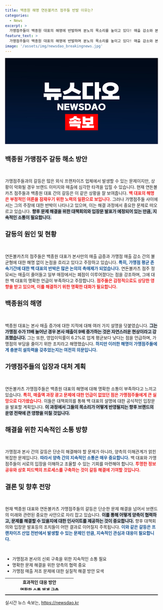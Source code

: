```yaml
---
title: 백종원 해명 연돈볼카츠 점주들 반발 이유는?
categories:
  - News
excerpt: >
  가맹점주들이 백종원 대표의 해명에 반발하며 분노의 목소리를 높이고 있다! 매출 감소와 본사 급증 간의 갈등 속에서, 그들의 불만은 결코 사그라지지 않는다. 다음 단계는 대책회의에서의 강력한 입장문 공개! 클릭해 더 많은 이야기를 확인하세요!
feature_text: >
  가맹점주들이 백종원 대표의 해명에 반발하며 분노의 목소리를 높이고 있다! 매출 감소와 본사 급증 간의 갈등 속에서, 그들의 불만은 결코 사그라지지 않는다. 다음 단계는 대책회의에서의 강력한 입장문 공개! 클릭해 더 많은 이야기를 확인하세요!
image: '/assets/img/newsdao_breakingnews.jpg'
---
```


<p><img src="/assets/img/newsdao_breakingnews.jpg" alt="firstkoreanews 속보" /></p>

<h2 data-ke-size="size26">백종원 가맹점주 갈등 해소 방안</h2>

<p data-ke-size="size16">&nbsp;</p>

<p>가맹점주들과의 갈등은 많은 외식 프랜차이즈 업체에서 발생할 수 있는 문제이지만, 상황이 악화될 경우 브랜드 이미지와 매출에 심각한 타격을 입힐 수 있습니다. 현재 연돈볼카츠 점주들과 백종원 대표 간의 갈등은 이 같은 상황을 잘 보여줍니다. <b><span style="color: #ee2323;">백 대표의 해명은 부정적인 여론을 잠재우기 위한 노력의 일환으로 보입니다.</span></b> 그러나 가맹점주들 사이에서는 그의 주장에 대한 반박이 나타나고 있으며, 이는 해결 과정에서 중요한 문제로 떠오르고 있습니다. <b><span style="background-color: #21538527;">향후 문제 해결을 위한 대책회의와 입장문 발표가 예정되어 있는 만큼, 지속적인 소통이 필요합니다.</span></b></p>

<h2 data-ke-size="size26">갈등의 원인 및 현황</h2>

<p data-ke-size="size16">&nbsp;</p>

<p>연돈볼카츠의 점주들은 백종원 대표가 본사만의 매출 급증과 가맹점 매출 감소 간의 불균형에 대한 해명 없이 논점을 흐리고 있다고 주장하고 있습니다. <b><span style="color: #1a5490;">특히, 가맹점 평균 존속기간에 대한 백 대표의 반박은 많은 논의의 촉매제가 되었습니다.</span></b> 연돈볼카츠 점주 정모씨는 매출이 줄어들고 일부 매장에서는 폐점이 이루어졌다는 점을 강조하며, 그에 대한 백 대표의 명확한 언급이 부족하다고 주장합니다. <b><span style="color: #ee2323;">점주들은 감정적으로도 상당한 영향을 받고 있으며, 이를 해결하기 위한 명확한 대화가 필요합니다.</span></b> </p>

<h2 data-ke-size="size26">백종원의 해명</h2>

<p data-ke-size="size16">&nbsp;</p>

<p>백종원 대표는 본사 매출 증가에 대한 지적에 대해 여러 가지 설명을 덧붙였습니다. <b><span style="background-color: #21538527;">그는 가맹점 수가 11배 늘어난 경우 본사 매출이 9배 증가하는 것은 자연스러운 현상이라고 강조했습니다.</span></b> 그는 또한, 영업이익률이 6.2%로 업계 평균보다 낮다는 점을 언급하며, 가맹점의 부담을 줄이기 위한 조치라고 해명했습니다. <b><span style="color: #1a5490;">하지만 이러한 해명이 가맹점주들에게 충분히 설득력을 갖추었는지는 여전히 의문입니다.</span></b></p>

<h2 data-ke-size="size26">가맹점주들의 입장과 대처 계획</h2>

<p data-ke-size="size16">&nbsp;</p>

<p>연돈볼카츠 가맹점주들은 백종원 대표의 해명에 대해 명확한 소통이 부족하다고 느끼고 있습니다. <b><span style="color: #ee2323;">특히, 매출액 과장 광고 문제에 대한 언급이 없었던 점은 가맹점주들에게 큰 실망으로 다가왔습니다.</span></b> 이들은 대책회의를 통해 백 대표의 설명에 대한 공식적인 입장문을 발표할 계획입니다. <b><span style="background-color: #21538527;">이 과정에서 그들의 목소리가 어떻게 반영될지는 향후 브랜드의 운영 전략에 큰 영향을 미칠 것입니다.</span></b></p>

<h2 data-ke-size="size26">해결을 위한 지속적인 소통 방향</h2>

<p data-ke-size="size16">&nbsp;</p>

<p>가맹점과 본사 간의 갈등은 단순히 해결해야 할 문제가 아니라, 양측의 이해관계가 얽힌 복잡한 문제입니다. <b><span style="color: #1a5490;">따라서 양측 간의 지속적인 소통은 매우 중요합니다.</span></b> 백 대표와 가맹점주들이 서로의 입장을 이해하고 조율할 수 있는 기회를 마련해야 합니다. <b><span style="color: #ee2323;">투명한 정보 공유와 상호 피드백의 프로세스를 구축하는 것이 갈등 해결에 기여할 것입니다.</span></b></p>

<h2 data-ke-size="size26">결론 및 향후 전망</h2>

<p data-ke-size="size16">&nbsp;</p>

<p>현재 백종원 대표와 연돈볼카츠 가맹점주들의 갈등은 단순한 문제 해결을 넘어서 브랜드의 미래와 관련된 중요한 사안으로 자리 잡고 있습니다. <b><span style="background-color: #21538527;">이를 통해 어떻게 양측이 협력하고, 문제를 해결할 수 있을지에 대한 인사이트를 제공하는 것이 중요합니다.</span></b> 향후 대책회의와 입장문 발표등의 조치들이 어떤 결과로 이어질지 주목됩니다. <b><span style="color: #1a5490;">이와 같은 갈등은 프랜차이즈 산업 전반에서 발생할 수 있는 문제인 만큼, 지속적인 관심과 대응이 필요합니다.</span></b></p>

<p data-ke-size="size16">&nbsp;</p>

<ul>
    <li>가맹점과 본사의 신뢰 구축을 위한 지속적인 소통 필요</li>
    <li>명확한 문제 해결을 위한 양측의 협력 중요</li>
    <li>가맹점 매출 저조 문제에 대한 실질적 해결 방안 모색</li>
</ul>

<table style="width: 100%; height: 40px;">
    <tr>
        <td style="text-align: center; height: 17px;"><b>효과적인 대응 방안</b></td>
    </tr>
    <tr>
        <td style="text-align: center; height: 17px;"><b>명확한 소통 체계 구축</b></td>
    </tr>
    <tr>
        <td style="text-align: center; height: 17px;"><b>상호 정보 공유 촉진</b></td>
    </tr>
    <tr>
        <td style="text-align: center; height: 17px;"><b>정기적인 피드백 및 평가 시스템 도입</b></td>
    </tr>
</table>

<hr style="border: none; border-top: 1px solid #000;">
실시간 뉴스 속보는, <a href="https://newsdao.kr" rel="dofollow">https://newsdao.kr</a>



